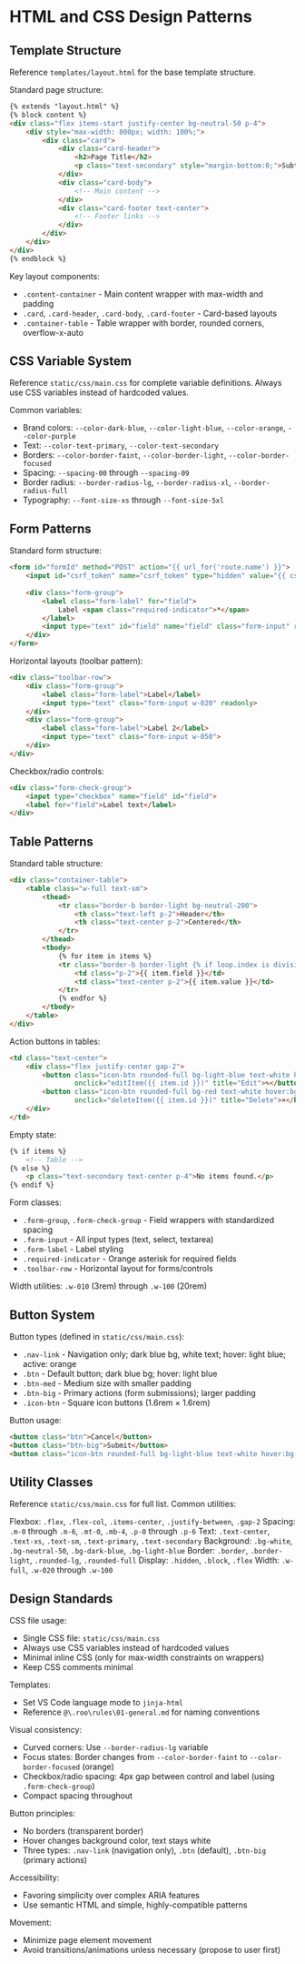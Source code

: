 # HTML and CSS Design Patterns

## Template Structure
Reference `templates/layout.html` for the base template structure.

Standard page structure:
```html
{% extends "layout.html" %}
{% block content %}
<div class="flex items-start justify-center bg-neutral-50 p-4">
    <div style="max-width: 800px; width: 100%;">
        <div class="card">
            <div class="card-header">
                <h2>Page Title</h2>
                <p class="text-secondary" style="margin-bottom:0;">Subtitle</p>
            </div>
            <div class="card-body">
                <!-- Main content -->
            </div>
            <div class="card-footer text-center">
                <!-- Footer links -->
            </div>
        </div>
    </div>
</div>
{% endblock %}
```

Key layout components:
- `.content-container` - Main content wrapper with max-width and padding
- `.card`, `.card-header`, `.card-body`, `.card-footer` - Card-based layouts
- `.container-table` - Table wrapper with border, rounded corners, overflow-x-auto

## CSS Variable System
Reference `static/css/main.css` for complete variable definitions. Always use CSS variables instead of hardcoded values.

Common variables:
- Brand colors: `--color-dark-blue`, `--color-light-blue`, `--color-orange`, `--color-purple`
- Text: `--color-text-primary`, `--color-text-secondary`
- Borders: `--color-border-faint`, `--color-border-light`, `--color-border-focused`
- Spacing: `--spacing-00` through `--spacing-09`
- Border radius: `--border-radius-lg`, `--border-radius-xl`, `--border-radius-full`
- Typography: `--font-size-xs` through `--font-size-5xl`

## Form Patterns

Standard form structure:
```html
<form id="formId" method="POST" action="{{ url_for('route.name') }}">
    <input id="csrf_token" name="csrf_token" type="hidden" value="{{ csrf_token() }}">
    
    <div class="form-group">
        <label class="form-label" for="field">
            Label <span class="required-indicator">*</span>
        </label>
        <input type="text" id="field" name="field" class="form-input" required>
    </div>
</form>
```

Horizontal layouts (toolbar pattern):
```html
<div class="toolbar-row">
    <div class="form-group">
        <label class="form-label">Label</label>
        <input type="text" class="form-input w-020" readonly>
    </div>
    <div class="form-group">
        <label class="form-label">Label 2</label>
        <input type="text" class="form-input w-050">
    </div>
</div>
```

Checkbox/radio controls:
```html
<div class="form-check-group">
    <input type="checkbox" name="field" id="field">
    <label for="field">Label text</label>
</div>
```

## Table Patterns

Standard table structure:
```html
<div class="container-table">
    <table class="w-full text-sm">
        <thead>
            <tr class="border-b border-light bg-neutral-200">
                <th class="text-left p-2">Header</th>
                <th class="text-center p-2">Centered</th>
            </tr>
        </thead>
        <tbody>
            {% for item in items %}
            <tr class="border-b border-light {% if loop.index is divisibleby(2) %}bg-neutral-50{% else %}bg-white{% endif %} hover:bg-primary-50">
                <td class="p-2">{{ item.field }}</td>
                <td class="text-center p-2">{{ item.value }}</td>
            </tr>
            {% endfor %}
        </tbody>
    </table>
</div>
```

Action buttons in tables:
```html
<td class="text-center">
    <div class="flex justify-center gap-2">
        <button class="icon-btn rounded-full bg-light-blue text-white hover:bg-dark-blue"
                onclick="editItem({{ item.id }})" title="Edit">✎</button>
        <button class="icon-btn rounded-full bg-red text-white hover:bg-orange"
                onclick="deleteItem({{ item.id }})" title="Delete">×</button>
    </div>
</td>
```

Empty state:
```html
{% if items %}
    <!-- Table -->
{% else %}
    <p class="text-secondary text-center p-4">No items found.</p>
{% endif %}
```

Form classes:
- `.form-group`, `.form-check-group` - Field wrappers with standardized spacing
- `.form-input` - All input types (text, select, textarea)
- `.form-label` - Label styling
- `.required-indicator` - Orange asterisk for required fields
- `.toolbar-row` - Horizontal layout for forms/controls

Width utilities: `.w-010` (3rem) through `.w-100` (20rem)

## Button System

Button types (defined in `static/css/main.css`):
- `.nav-link` - Navigation only; dark blue bg, white text; hover: light blue; active: orange
- `.btn` - Default button; dark blue bg; hover: light blue
- `.btn-med` - Medium size with smaller padding
- `.btn-big` - Primary actions (form submissions); larger padding
- `.icon-btn` - Square icon buttons (1.6rem × 1.6rem)

Button usage:
```html
<button class="btn">Cancel</button>
<button class="btn-big">Submit</button>
<button class="icon-btn rounded-full bg-light-blue text-white hover:bg-dark-blue" title="Edit">✎</button>
```

## Utility Classes
Reference `static/css/main.css` for full list. Common utilities:

Flexbox: `.flex`, `.flex-col`, `.items-center`, `.justify-between`, `.gap-2`
Spacing: `.m-0` through `.m-6`, `.mt-0`, `.mb-4`, `.p-0` through `.p-6`
Text: `.text-center`, `.text-xs`, `.text-sm`, `.text-primary`, `.text-secondary`
Background: `.bg-white`, `.bg-neutral-50`, `.bg-dark-blue`, `.bg-light-blue`
Border: `.border`, `.border-light`, `.rounded-lg`, `.rounded-full`
Display: `.hidden`, `.block`, `.flex`
Width: `.w-full`, `.w-020` through `.w-100`

## Design Standards

CSS file usage:
- Single CSS file: `static/css/main.css`
- Always use CSS variables instead of hardcoded values
- Minimal inline CSS (only for max-width constraints on wrappers)
- Keep CSS comments minimal

Templates:
- Set VS Code language mode to `jinja-html`
- Reference `@\.roo\rules\01-general.md` for naming conventions

Visual consistency:
- Curved corners: Use `--border-radius-lg` variable
- Focus states: Border changes from `--color-border-faint` to `--color-border-focused` (orange)
- Checkbox/radio spacing: 4px gap between control and label (using `.form-check-group`)
- Compact spacing throughout

Button principles:
- No borders (transparent border)
- Hover changes background color, text stays white
- Three types: `.nav-link` (navigation only), `.btn` (default), `.btn-big` (primary actions)

Accessibility:
- Favoring simplicity over complex ARIA features
- Use semantic HTML and simple, highly-compatible patterns

Movement:
- Minimize page element movement
- Avoid transitions/animations unless necessary (propose to user first)
